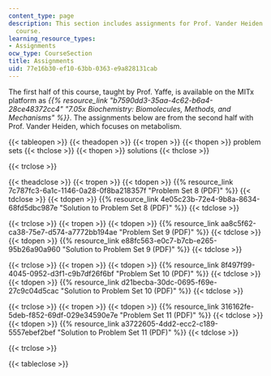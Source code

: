 ```yaml
---
content_type: page
description: This section includes assignments for Prof. Vander Heiden's part of the
  course.
learning_resource_types:
- Assignments
ocw_type: CourseSection
title: Assignments
uid: 77e16b30-ef10-63bb-0363-e9a828131cab
---
```


The first half of this course, taught by Prof. Yaffe, is available on the MITx platform as _{{% resource_link "b7590dd3-35aa-4c62-b6a4-28ce48372cc4" "7.05x Biochemistry: Biomolecules, Methods, and Mechanisms" %}}_. The assignments below are from the second half with Prof. Vander Heiden, which focuses on metabolism.

{{< tableopen >}}
{{< theadopen >}}
{{< tropen >}}
{{< thopen >}}
problem sets
{{< thclose >}}
{{< thopen >}}
solutions
{{< thclose >}}

{{< trclose >}}

{{< theadclose >}}
{{< tropen >}}
{{< tdopen >}}
{{% resource_link 7c787fc3-6a1c-1146-0a28-0f8ba218357f "Problem Set 8 (PDF)" %}}
{{< tdclose >}}
{{< tdopen >}}
{{% resource_link 4e05c23b-72e4-9b8a-8634-68fd5dbc987e "Solution to Problem Set 8 (PDF)" %}}
{{< tdclose >}}

{{< trclose >}}
{{< tropen >}}
{{< tdopen >}}
{{% resource_link aa8c5f62-ca38-75e7-d574-a7772bb194ae "Problem Set 9 (PDF)" %}}
{{< tdclose >}}
{{< tdopen >}}
{{% resource_link e88fc563-e0c7-b7cb-e265-95b26a90a960 "Solution to Problem Set 9 (PDF)" %}}
{{< tdclose >}}

{{< trclose >}}
{{< tropen >}}
{{< tdopen >}}
{{% resource_link 8f497f99-4045-0952-d3f1-c9b7df26f6bf "Problem Set 10 (PDF)" %}}
{{< tdclose >}}
{{< tdopen >}}
{{% resource_link d21becba-30dc-0695-f69e-27c9c04d5cac "Solution to Problem Set 10 (PDF)" %}}
{{< tdclose >}}

{{< trclose >}}
{{< tropen >}}
{{< tdopen >}}
{{% resource_link 316162fe-5deb-f852-69df-029e34590e7e "Problem Set 11 (PDF)" %}}
{{< tdclose >}}
{{< tdopen >}}
{{% resource_link a3722605-4dd2-ecc2-c189-5557ebef2bef "Solution to Problem Set 11 (PDF)" %}}
{{< tdclose >}}

{{< trclose >}}

{{< tableclose >}}